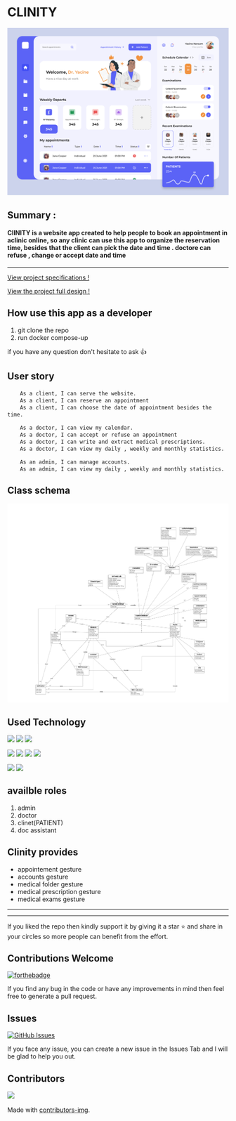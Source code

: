 CLINITY 
===




 
![](./sc1.png)


## Summary :
#### ClINITY is a website app created to help people to book an appointment in aclinic online, so any clinic can use this app to organize the reservation time, besides that the client can pick the date and time . doctore can refuse , change or accept date and time
---

 [View project specifications !](https://docs.google.com/document/d/1zSXcCNSuju0yjo6r1XsT2eeDOzfdce5G6oAezfQk198/edit)
 
 
 [View the project full design  !](https://www.figma.com/file/A8X8kPWjWhfR2Hm450HD6o/Projet-1CS---Clinity-(Copy)?node-id=0%3A1)

## How use this app as a developer

1. git clone the repo
2. run docker compose-up

if you have any question don't hesitate to ask :+1: 

User story
---

```gherkin=
    As a client, I can serve the website.
    As a client, I can reserve an appointment 
    As a client, I can choose the date of appointment besides the time.
```
```gherkin=
    As a doctor, I can view my calendar.
    As a doctor, I can accept or refuse an appointment 
    As a doctor, I can write and extract medical prescriptions.
    As a doctor, I can view my daily , weekly and monthly statistics.

```
```gherkin=
    As an admin, I can manage accounts.
    As an admin, I can view my daily , weekly and monthly statistics.
```




## Class schema
![](./im.png)



Used Technology
---

![](https://img.shields.io/badge/React-20232A?style=for-the-badge&logo=react&logoColor=61DAFB)
![](https://img.shields.io/badge/Redux-593D88?style=for-the-badge&logo=redux&logoColor=white)
![](https://img.shields.io/badge/TypeScript-007ACC?style=for-the-badge&logo=typescript&logoColor=white)

![](https://img.shields.io/badge/nestjs-E0234E?style=for-the-badge&logo=nestjs&logoColor=white)
![](https://img.shields.io/badge/Express.js-000000?style=for-the-badge&logo=express&logoColor=white)
![](https://img.shields.io/badge/MySQL-005C84?style=for-the-badge&logo=mysql&logoColor=white)
![](https://img.shields.io/badge/Docker-2CA5E0?style=for-the-badge&logo=docker&logoColor=white)

![](https://img.shields.io/badge/eslint-3A33D1?style=for-the-badge&logo=eslint&logoColor=white)
![](https://img.shields.io/badge/prettier-1A2C34?style=for-the-badge&logo=prettier&logoColor=F7BA3E)




availble roles
---
1. admin
2. doctor
3. clinet(PATIENT)
4. doc assistant

Clinity provides
---
- appointement gesture
- accounts gesture
- medical folder gesture
- medical prescription gesture
- medical exams gesture

---
---
If you liked the repo then kindly support it by giving it a star ⭐ and share in your circles so more people can benefit from the effort.

## Contributions Welcome
[![forthebadge](https://forthebadge.com/images/badges/built-with-love.svg)](#)

If you find any bug in the code or have any improvements in mind then feel free to generate a pull request.

## Issues
[![GitHub Issues](https://img.shields.io/github/issues/med-zino/clientWeb-1.svg?style=flat&label=Issues&maxAge=2592000)](https://github.com/PROJET-3CS/clientWeb/issues)

If you face any issue, you can create a new issue in the Issues Tab and I will be glad to help you out.




## Contributors

<a href = "https://github.com/Tanu-N-Prabhu/Python/graphs/contributors">
  <img src = "https://contrib.rocks/image?repo = med-zino/clientWeb-1"/>
</a>


Made with [contributors-img](https://contrib.rocks).





